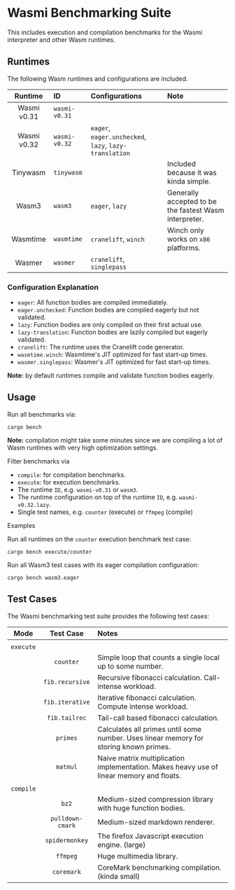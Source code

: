 # Wasmi Benchmarking Suite

This includes execution and compilation benchmarks for the Wasmi interpreter and other Wasm runtimes.

## Runtimes

The following Wasm runtimes and configurations are included.

| Runtime | ID | Configurations | Note |
|:-------:|:---------------|:-----|:---|
| Wasmi v0.31 | `wasmi-v0.31` | | |
| Wasmi v0.32 | `wasmi-v0.32` | `eager`, `eager.unchecked`, `lazy`, `lazy-translation` | |
| Tinywasm | `tinywasm` | | Included because it was kinda simple. |
| Wasm3 | `wasm3` | `eager`, `lazy` | Generally accepted to be the fastest Wasm interpreter. |
| Wasmtime | `wasmtime` | `cranelift`, `winch` | Winch only works on `x86` platforms. |
| Wasmer | `wasmer` | `cranelift`, `singlepass` | |

### Configuration Explanation

- `eager`: All function bodies are compiled immediately.
- `eager.unchecked`: Function bodies are compiled eagerly but not validated.
- `lazy`: Function bodies are only compiled on their first actual use.
- `lazy-translation`: Function bodies are lazily compiled but eagerly validated.
- `cranelift`: The runtime uses the Cranelift code generator.
- `wasmtime.winch`: Wasmtime's JIT optimized for fast start-up times.
- `wasmer.singlepass`: Wasmer's JIT optimized for fast start-up times.

**Note:** by default runtimes compile and validate function bodies eagerly.

## Usage

Run all benchmarks via:

```
cargo bench
```

**Note:** compilation might take some minutes since we are compiling a lot of Wasm runtimes with very high optimization settings.

Filter benchmarks via

- `compile`: for compilation benchmarks.
- `execute`: for execution benchmarks.
- The runtime `ID`, e.g. `wasmi-v0.31` or `wasm3`.
- The runtime configuration on top of the runtime `ID`, e.g. `wasmi-v0.32.lazy`.
- Single test names, e.g. `counter` (execute) or `ffmpeg` (compile)

Examples

Run all runtimes on the `counter` execution benchmark test case:

```
cargo bench execute/counter
```

Run all Wasm3 test cases with its eager compilation configuration:

```
cargo bench wasm3.eager
```

## Test Cases

The Wasmi benchmarking test suite provides the following test cases:

| Mode | Test Case | Notes |
|:----:|:---------:|:------|
| | | |
| `execute` | | |
| | `counter` | Simple loop that counts a single local up to some number. |
| | `fib.recursive` | Recursive fibonacci calculation. Call-intense workload. |
| | `fib.iterative` | Iterative fibonacci calculation. Compute intense workload. |
| | `fib.tailrec` | Tail-call based fibonacci calculation. |
| | `primes` | Calculates all primes until some number. Uses linear memory for storing known primes. |
| | `matmul` | Naive matrix multiplication implementation. Makes heavy use of linear memory and floats. |
| | | |
| `compile` | | |
| | `bz2` | Medium-sized compression library with huge function bodies. |
| | `pulldown-cmark` | Medium-sized markdown renderer. |
| | `spidermonkey` | The firefox Javascript execution engine. (large) |
| | `ffmpeg` | Huge multimedia library. |
| | `coremark` | CoreMark benchmarking compilation. (kinda small) |
